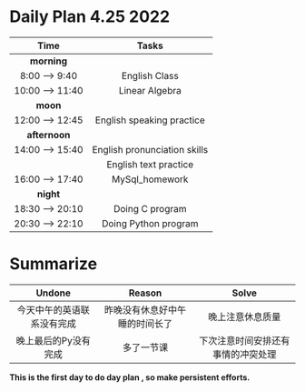 # Daily Plan 4.25 2022   

| Time | Tasks |
|:--:|:--:|
|**morning** ||
|8:00 --> 9:40| English Class|
|10:00 --> 11:40| Linear Algebra|
|**moon** | |
|12:00 --> 12:45 | English speaking practice |
| **afternoon** | |
|14:00 --> 15:40 | English pronunciation skills  |
||  English text practice|
|16:00 --> 17:40 |  MySql_homework  |
|**night** ||
|18:30 --> 20:10| Doing C program|
|20:30 --> 22:10|  Doing Python program|

# Summarize

| Undone | Reason| Solve|
|:---:|:---:|:---:|
|今天中午的英语联系没有完成 | 昨晚没有休息好中午睡的时间长了|晚上注意休息质量|     
|晚上最后的Py没有完成|多了一节课|下次注意时间安排还有事情的冲突处理|   



**This is the first day to do day plan , so make persistent efforts.**



